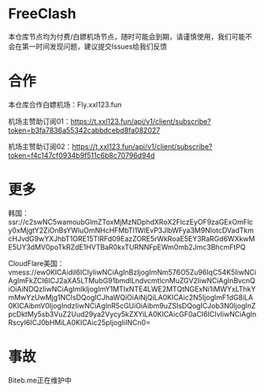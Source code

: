 # FreeClash
本仓库节点均为付费/白嫖机场节点，随时可能会到期，请谨慎使用，我们可能不会在第一时间发现问题，建议提交Issues给我们反馈
# 合作
本仓库合作白嫖机场：Fly.xxl123.fun

机场主赞助订阅01：https://t.xxl123.fun/api/v1/client/subscribe?token=b3fa7836a55342cabbdcebd8fa082027

机场主赞助订阅02：https://t.xxl123.fun/api/v1/client/subscribe?token=f4c147cf0934b9f511c6b8c70796d94d
# 更多
韩国：ssr://c2swNC5wamoubGlmZToxMjMzNDphdXRoX2FlczEyOF9zaGExOmFlcy0xMjgtY2ZiOnBsYWluOmNHcHFMbTl1WlEvP3JlbWFya3M9NlotcDVadTkmcHJvdG9wYXJhbT1ORE15TlRFd09EazZORE5rWkRoaE5EY3RaRGd6WXkwME5UY3dMV0poTkRZdE1HVTBaR0kxTURNNFpEWm0mb2Jmc3BhcmFtPQ

CloudFlare美国：vmess://ew0KICAidiI6ICIyIiwNCiAgInBzIjogImNm576O5Zu96IqC54K5IiwNCiAgImFkZCI6ICJ2aXA5LTMubG91bmdlLndvcmtlcnMuZGV2IiwNCiAgInBvcnQiOiAiNDQzIiwNCiAgImlkIjogImY1MTIxNTE4LWE2MTQtNGExNi1iMWYxLThkYmMwYzUwMjg1NCIsDQogICJhaWQiOiAiNjQiLA0KICAic2N5IjogImF1dG8iLA0KICAibmV0IjogIndzIiwNCiAgInR5cGUiOiAibm9uZSIsDQogICJob3N0IjogInZpcDktMy5sb3VuZ2Uud29ya2Vycy5kZXYiLA0KICAicGF0aCI6ICIvIiwNCiAgInRscyI6ICJ0bHMiLA0KICAic25pIjogIiINCn0=
# 事故
Biteb.me正在维护中
